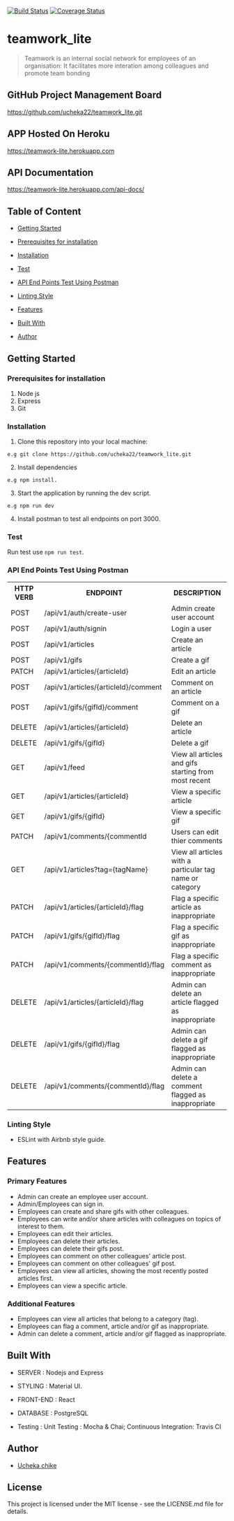 [![Build Status](https://travis-ci.com/ucheka22/teamwork_lite.svg?branch=develop)](https://travis-ci.com/ucheka22/teamwork_lite)
[![Coverage Status](https://coveralls.io/repos/github/ucheka22/teamwork_lite/badge.svg)](https://coveralls.io/github/ucheka22/teamwork_lite)

# teamwork_lite
>Teamwork is an internal social network for employees of an organisation: It facilitates more interation among colleagues and promote team bonding


## GitHub Project Management Board
https://github.com/ucheka22/teamwork_lite.git

## APP Hosted On Heroku
https://teamwork-lite.herokuapp.com

## API Documentation
https://teamwork-lite.herokuapp.com/api-docs/

## Table of Content
 * [Getting Started](#getting-started)

* [Prerequisites for installation](#prerequisites-for-installation)
 
 * [Installation](#installation)

 * [Test](#test)
 
 * [API End Points Test Using Postman](#api-end-points-test-using-postman)

 * [Linting Style](#linting-style)
 
 * [Features](#features)
 
 * [Built With](#built-with)
 
 * [Author](#author)


## Getting Started

### Prerequisites for installation
1. Node js
2. Express
3. Git

### Installation
1. Clone this repository into your local machine:
```
e.g git clone https://github.com/ucheka22/teamwork_lite.git
```
2. Install dependencies 
```
e.g npm install.
```
3. Start the application by running the dev script.

```
e.g npm run dev
```

4. Install postman to test all endpoints on port 3000.

### Test
Run test use  ```npm run test```.

### API End Points Test Using Postman

<table>
<tr><th>HTTP VERB</th><th>ENDPOINT</th><th>DESCRIPTION</th></tr>

<tr><td>POST</td> <td>/api/v1/auth/create-user</td>  <td>Admin create user account</td></tr>

<tr><td>POST</td> <td>/api/v1/auth/signin</td>  <td>Login a user</td></tr>

<tr><td>POST</td> <td>/api/v1/articles</td>  <td>Create an article</td></tr>

<tr><td>POST</td> <td>/api/v1/gifs</td>  <td>Create a gif</td></tr>

<tr><td>PATCH</td> <td>/api/v1/articles/{articleId}</td>  <td>Edit an article</td></tr>

<tr><td>POST</td> <td>/api/v1/articles/{articleId}/comment</td>  <td>Comment on an article</td></tr>

<tr><td>POST</td> <td>/api/v1/gifs/{gifId}/comment</td>  <td>Comment on a gif</td></tr>

<tr><td>DELETE</td> <td>/api/v1/articles/{articleId}</td>  <td>Delete an article</td></tr>

<tr><td>DELETE</td> <td>/api/v1/gifs/{gifId}</td>  <td>Delete a gif</td></tr>

<tr><td>GET</td> <td>/api/v1/feed</td>  <td>View all articles and gifs starting from most recent</td></tr>

<tr><td>GET</td> <td>/api/v1/articles/{articleId}</td>  <td>View a specific article</td></tr>

<tr><td>GET</td> <td>/api/v1/gifs/{gifId}</td>  <td>View a specific gif</td></tr>

<tr><td>PATCH</td> <td>/api/v1/comments/{commentId </td>  <td>Users can edit thier comments</td></tr>

<tr><td>GET</td> <td>/api/v1/articles?tag={tagName}</td>  <td>View all articles with a particular tag name or category</td></tr>

<tr><td>PATCH</td> <td>/api/v1/articles/{articleId}/flag</td>  <td>Flag a specific article as inappropriate</td></tr>

<tr><td>PATCH</td> <td>/api/v1/gifs/{gifId}/flag</td>  <td>Flag a specific gif as inappropriate</td></tr>

<tr><td>PATCH</td> <td>/api/v1/comments/{commentId}/flag</td>  <td>Flag a specific comment as inappropriate</td></tr>

<tr><td>DELETE</td> <td>/api/v1/articles/{articleId}/flag</td>  <td>Admin can delete an article flagged as inappropriate</td></tr>

<tr><td>DELETE</td> <td>/api/v1/gifs/{gifId}/flag</td>  <td>Admin can delete a gif flagged as inappropriate</td></tr>

<tr><td>DELETE</td> <td>/api/v1/comments/{commentId}/flag</td>  <td>Admin can delete a comment flagged as inappropriate</td></tr>
</table>

### Linting Style
* ESLint with Airbnb style guide. 

## Features

 ### Primary Features

 * Admin can create an employee user account. 
 * Admin/Employees can sign in. 
 * Employees can create and share gifs with other colleagues. 
 * Employees can write and/or share articles with colleagues on topics of interest to them.
 * Employees can edit their articles. 
 * Employees can delete their articles. 
 * Employees can delete their gifs post. 
 * Employees can comment on other colleagues' article post. 
 * Employees can comment on other colleagues' gif post. 
 * Employees can view all articles, showing the most recently posted articles first. 
 * Employees can view a specific article.

 ### Additional Features

 * Employees can view all articles that belong to a category (tag).
 * Employees can flag a comment, article and/or gif as inappropriate. 
 * Admin can delete a comment, article and/or gif flagged as inappropriate.

## Built With

* SERVER : Nodejs and Express

* STYLING : Material UI.

* FRONT-END : React 

* DATABASE : PostgreSQL

* Testing : Unit Testing : Mocha & Chai; Continuous Integration: Travis CI

## Author
*  [Ucheka chike](https://twitter.com/ucheka_wilson)

## License
This project is licensed under the MIT license - see the LICENSE.md file for details.
